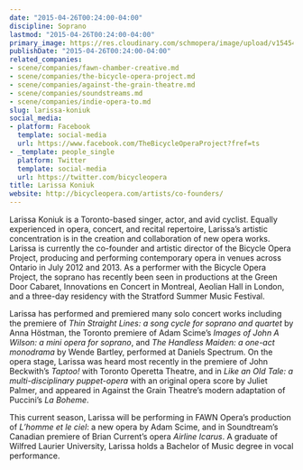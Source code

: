 ```yaml
---
date: "2015-04-26T00:24:00-04:00"
discipline: Soprano
lastmod: "2015-04-26T00:24:00-04:00"
primary_image: https://res.cloudinary.com/schmopera/image/upload/v1545409169/media/webhook-uploads/1430022168155/Larissa-Koniuk-headshot-sq.jpg.jpg
publishDate: "2015-04-26T00:24:00-04:00"
related_companies:
- scene/companies/fawn-chamber-creative.md
- scene/companies/the-bicycle-opera-project.md
- scene/companies/against-the-grain-theatre.md
- scene/companies/soundstreams.md
- scene/companies/indie-opera-to.md
slug: larissa-koniuk
social_media:
- platform: Facebook
  template: social-media
  url: https://www.facebook.com/TheBicycleOperaProject?fref=ts
- _template: people_single
  platform: Twitter
  template: social-media
  url: https://twitter.com/bicycleopera
title: Larissa Koniuk
website: http://bicycleopera.com/artists/co-founders/
---
```


Larissa Koniuk is a Toronto-based singer, actor, and avid cyclist. Equally experienced in opera, concert, and recital repertoire, Larissa’s artistic concentration is in the creation and collaboration of new opera works. Larissa is currently the co-founder and artistic director of the Bicycle Opera Project, producing and performing contemporary opera in venues across Ontario in July 2012 and 2013.  As a performer with the Bicycle Opera Project, the soprano has recently been seen in productions at the Green Door Cabaret, Innovations en Concert in Montreal, Aeolian Hall in London, and a three-day residency with the Stratford Summer Music Festival. 

Larissa has performed and premiered many solo concert works including the premiere of *Thin Straight Lines: a song cycle for soprano and quartet* by Anna Höstman, the Toronto premiere of Adam Scime’s *Images of John A Wilson: a mini opera for soprano*, and *The Handless Maiden: a one-act monodrama* by Wende Bartley, performed at Daniels Spectrum.  On the opera stage, Larissa was heard most recently in the premiere of John Beckwith’s *Taptoo!* with Toronto Operetta Theatre, and in *Like an Old Tale: a multi-disciplinary puppet-opera* with an original opera score by Juliet Palmer, and appeared in Against the Grain Theatre’s modern adaptation of Puccini’s *La Boheme*. 

This current season, Larissa will be performing in FAWN Opera’s production of *L’homme et le ciel*: a new opera by Adam Scime, and in Soundtream’s Canadian premiere of Brian Current’s opera *Airline Icarus*. A graduate of Wilfred Laurier University, Larissa holds a Bachelor of Music degree in vocal performance.
